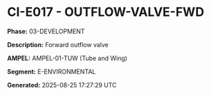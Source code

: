 # CI-E017 - OUTFLOW-VALVE-FWD

**Phase:** 03-DEVELOPMENT

**Description:** Forward outflow valve

**AMPEL:** AMPEL-01-TUW (Tube and Wing)

**Segment:** E-ENVIRONMENTAL

**Generated:** 2025-08-25 17:27:29 UTC
